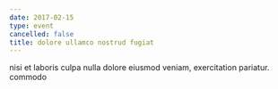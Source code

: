 ```yaml
---
date: 2017-02-15
type: event
cancelled: false
title: dolore ullamco nostrud fugiat
---
```

nisi et laboris culpa nulla dolore eiusmod veniam, exercitation pariatur. commodo
